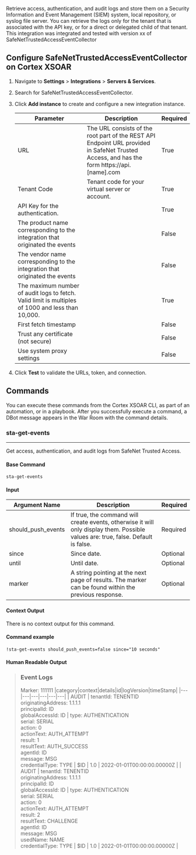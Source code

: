Retrieve access, authentication, and audit logs and store them on a Security Information and Event Management (SIEM) system, local repository, or syslog file server. You can retrieve the logs only for the tenant that is associated with the API key, or for a direct or delegated child of that tenant.
This integration was integrated and tested with version xx of SafeNetTrustedAccessEventCollector

## Configure SafeNetTrustedAccessEventCollector on Cortex XSOAR

1. Navigate to **Settings** > **Integrations** > **Servers & Services**.
2. Search for SafeNetTrustedAccessEventCollector.
3. Click **Add instance** to create and configure a new integration instance.

    | **Parameter** | **Description** | **Required** |
    | --- | --- | --- |
    | URL | The URL consists of the root part of the REST API Endpoint URL provided in SafeNet Trusted Access, and has the form https://api.\[name\].com | True |
    | Tenant Code | Tenant code for your virtual server or account. | True |
    | API Key for the authentication. |  | True |
    | The product name corresponding to the integration that originated the events |  | False |
    | The vendor name corresponding to the integration that originated the events |  | False |
    | The maximum number of audit logs to fetch. Valid limit is multiples of 1000 and less than 10,000. |  | True |
    | First fetch timestamp |  | False |
    | Trust any certificate (not secure) |  | False |
    | Use system proxy settings |  | False |

4. Click **Test** to validate the URLs, token, and connection.
## Commands
You can execute these commands from the Cortex XSOAR CLI, as part of an automation, or in a playbook.
After you successfully execute a command, a DBot message appears in the War Room with the command details.
### sta-get-events
***
Get access, authentication, and audit logs from SafeNet Trusted Access.


#### Base Command

`sta-get-events`
#### Input

| **Argument Name** | **Description** | **Required** |
| --- | --- | --- |
| should_push_events | If true, the command will create events, otherwise it will only display them. Possible values are: true, false. Default is false. | Required | 
| since | Since date. | Optional | 
| until | Until date. | Optional | 
| marker | A string pointing at the next page of results. The marker can be found within the previous response. | Optional | 


#### Context Output

There is no context output for this command.
#### Command example
```!sta-get-events should_push_events=false since="10 seconds"```
#### Human Readable Output

>### Event Logs
>Marker: 111111
>|category|context|details|id|logVersion|timeStamp|
>|---|---|---|---|---|---|
>| AUDIT | tenantId: TENENTID<br/>originatingAddress: 1.1.1.1<br/>principalId: ID<br/>globalAccessId: ID | type: AUTHENTICATION<br/>serial: SERIAL<br/>action: 0<br/>actionText: AUTH_ATTEMPT<br/>result: 1<br/>resultText: AUTH_SUCCESS<br/>agentId: ID<br/>message: MSG <br/>credentialType: TYPE | $ID | 1.0 | 2022-01-01T00:00:00.00000Z |
>| AUDIT | tenantId: TENENTID<br/>originatingAddress: 1.1.1.1<br/>principalId: ID<br/>globalAccessId: ID | type: AUTHENTICATION<br/>serial: SERIAL<br/>action: 0<br/>actionText: AUTH_ATTEMPT<br/>result: 2<br/>resultText: CHALLENGE<br/>agentId: ID<br/>message: MSG <br/>usedName: NAME<br/>credentialType: TYPE | $ID | 1.0 | 2022-01-01T00:00:00.00000Z |

